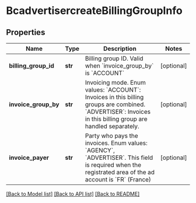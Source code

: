 # BcadvertisercreateBillingGroupInfo

## Properties
Name | Type | Description | Notes
------------ | ------------- | ------------- | -------------
**billing_group_id** | **str** | Billing group ID. Valid when &#x60;invoice_group_by&#x60; is &#x60;ACCOUNT&#x60; | [optional] 
**invoice_group_by** | **str** | Invoicing mode. Enum values: &#x60;ACCOUNT&#x60;: Invoices in this billing groups are combined. &#x60;ADVERTISER&#x60;: Invoices in this billing group are handled separately. | [optional] 
**invoice_payer** | **str** | Party who pays the invoices. Enum values: &#x60;AGENCY&#x60;, &#x60;ADVERTISER&#x60;. This field is required when the registrated area of the ad account is &#x60;FR&#x60; (France) | [optional] 

[[Back to Model list]](../README.md#documentation-for-models) [[Back to API list]](../README.md#documentation-for-api-endpoints) [[Back to README]](../README.md)


